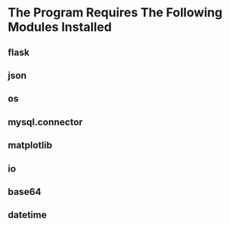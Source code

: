 # The Program Requires The Following Modules Installed
## flask
## json
## os
## mysql.connector
## matplotlib
## io
## base64
## datetime 
